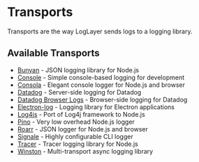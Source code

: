 # Transports

Transports are the way LogLayer sends logs to a logging library.

## Available Transports

- [Bunyan](./bunyan) - JSON logging library for Node.js
- [Console](./console) - Simple console-based logging for development
- [Consola](./consola) - Elegant console logger for Node.js and browser
- [Datadog](./datadog) - Server-side logging for Datadog
- [Datadog Browser Logs](./datadog-browser-logs) - Browser-side logging for Datadog
- [Electron-log](./electron-log) - Logging library for Electron applications
- [Log4js](./log4js) - Port of Log4j framework to Node.js
- [Pino](./pino) - Very low overhead Node.js logger
- [Roarr](./roarr) - JSON logger for Node.js and browser
- [Signale](./signale) - Highly configurable CLI logger
- [Tracer](./tracer) - Tracer logging library for Node.js
- [Winston](./winston) - Multi-transport async logging library
